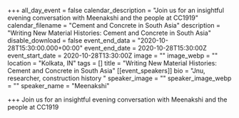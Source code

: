 +++
all_day_event = false
calendar_description = "Join us for an insightful evening conversation with Meenakshi and the people at CC1919"
calendar_filename = "Cement and Concrete in South Asia"
description = "Writing New Material Histories: Cement and Concrete in South Asia"
disable_download = false
event_end_data = "2020-10-28T15:30:00.000+00:00"
event_end_date = 2020-10-28T15:30:00Z
event_start_date = 2020-10-28T13:30:00Z
image = ""
image_webp = ""
location = "Kolkata, IN"
tags = []
title = "Writing New Material Histories: Cement and Concrete in South Asia"
[[event_speakers]]
bio = "Jnu, researcher, construction history "
speaker_image = ""
speaker_image_webp = ""
speaker_name = "Meenakshi"

+++
Join us for an insightful evening conversation with Meenakshi and the people at CC1919